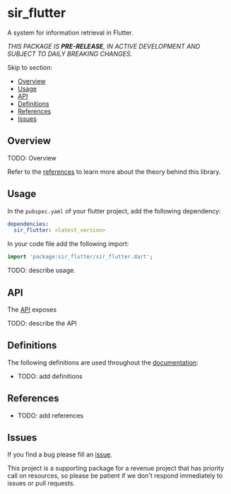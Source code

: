 <!-- 
BSD 3-Clause License
Copyright (c) 2022, GM Consult Pty Ltd
All rights reserved. 
-->

# sir_flutter

A system for information retrieval in Flutter.

*THIS PACKAGE IS **PRE-RELEASE**, IN ACTIVE DEVELOPMENT AND SUBJECT TO DAILY BREAKING CHANGES.*

Skip to section:
- [Overview](#overview)
- [Usage](#usage)
- [API](#api)
- [Definitions](#definitions)
- [References](#references)
- [Issues](#issues)

## Overview

TODO: Overview

Refer to the [references](#references) to learn more about the theory behind this library.

## Usage

In the `pubspec.yaml` of your flutter project, add the following dependency:

```yaml
dependencies:
  sir_flutter: <latest_version>
```

In your code file add the following import:

```dart
import 'package:sir_flutter/sir_flutter.dart';
```

TODO: describe usage.

## API

The [API](https://pub.dev/documentation/sir_flutter/latest/) exposes

TODO: describe the API

## Definitions

The following definitions are used throughout the [documentation](https://pub.dev/documentation/sir_flutter/latest/):
* TODO: add definitions

## References

* TODO: add references

## Issues

If you find a bug please fill an [issue](https://github.com/GM-Consult-Pty-Ltd/sir_flutter/issues).  

This project is a supporting package for a revenue project that has priority call on resources, so please be patient if we don't respond immediately to issues or pull requests.


